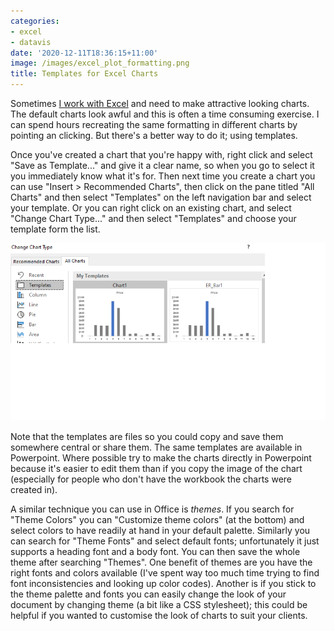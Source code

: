```yaml
---
categories:
- excel
- datavis
date: '2020-12-11T18:36:15+11:00'
image: /images/excel_plot_formatting.png
title: Templates for Excel Charts
---
```


Sometimes [I work with Excel](/using-excel) and need to make attractive looking charts.
The default charts look awful and this is often a time consuming exercise.
I can spend hours recreating the same formatting in different charts by pointing an clicking.
But there's a better way to do it; using templates.

Once you've created a chart that you're happy with, right click and select "Save as Template..." and give it a clear name, so when you go to select it you immediately know what it's for.
Then next time you create a chart you can use "Insert > Recommended Charts", then click on the pane titled "All Charts" and then select "Templates" on the left navigation bar and select your template.
Or you can right click on an existing chart, and select "Change Chart Type..." and then select "Templates" and choose your template form the list.

![The Excel Template Chart Selection](/images/excel_template_chart.png)

Note that the templates are files so you could copy and save them somewhere central or share them.
The same templates are available in Powerpoint.
Where possible try to make the charts directly in Powerpoint because it's easier to edit them than if you copy the image of the chart (especially for people who don't have the workbook the charts were created in).

A similar technique you can use in Office is *themes*.
If you search for "Theme Colors" you can "Customize theme colors" (at the bottom) and select colors to have readily at hand in your default palette.
Similarly you can search for "Theme Fonts" and select default fonts; unfortunately it just supports a heading font and a body font.
You can then save the whole theme after searching "Themes".
One benefit of themes are you have the right fonts and colors available (I've spent way too much time trying to find font inconsistencies and looking up color codes).
Another is if you stick to the theme palette and fonts you can easily change the look of your document by changing theme (a bit like a CSS stylesheet); this could be helpful if you wanted to customise the look of charts to suit your clients.
